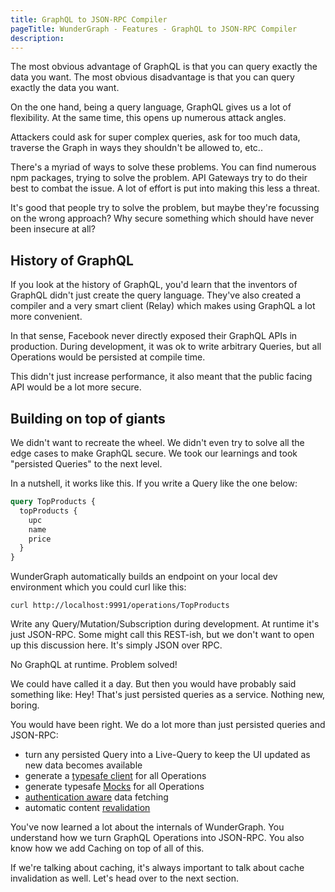 ```yaml
---
title: GraphQL to JSON-RPC Compiler
pageTitle: WunderGraph - Features - GraphQL to JSON-RPC Compiler
description:
---
```


The most obvious advantage of GraphQL is that you can query exactly the data you want.
The most obvious disadvantage is that you can query exactly the data you want.

On the one hand, being a query language, GraphQL gives us a lot of flexibility.
At the same time, this opens up numerous attack angles.

Attackers could ask for super complex queries, ask for too much data, traverse the Graph in ways they shouldn't be allowed to, etc..

There's a myriad of ways to solve these problems. You can find numerous npm packages, trying to solve the problem.
API Gateways try to do their best to combat the issue.
A lot of effort is put into making this less a threat.

It's good that people try to solve the problem, but maybe they're focussing on the wrong approach?
Why secure something which should have never been insecure at all?

## History of GraphQL

If you look at the history of GraphQL, you'd learn that the inventors of GraphQL didn't just create the query language.
They've also created a compiler and a very smart client (Relay) which makes using GraphQL a lot more convenient.

In that sense, Facebook never directly exposed their GraphQL APIs in production.
During development, it was ok to write arbitrary Queries, but all Operations would be persisted at compile time.

This didn't just increase performance, it also meant that the public facing API would be a lot more secure.

## Building on top of giants

We didn't want to recreate the wheel.
We didn't even try to solve all the edge cases to make GraphQL secure.
We took our learnings and took "persisted Queries" to the next level.

In a nutshell, it works like this. If you write a Query like the one below:

```graphql
query TopProducts {
  topProducts {
    upc
    name
    price
  }
}
```

WunderGraph automatically builds an endpoint on your local dev environment which you could curl like this:

```shell
curl http://localhost:9991/operations/TopProducts
```

Write any Query/Mutation/Subscription during development.
At runtime it's just JSON-RPC.
Some might call this REST-ish, but we don't want to open up this discussion here.
It's simply JSON over RPC.

No GraphQL at runtime. Problem solved!

We could have called it a day.
But then you would have probably said something like:
Hey! That's just persisted queries as a service.
Nothing new, boring.

You would have been right.
We do a lot more than just persisted queries and JSON-RPC:

- turn any persisted Query into a Live-Query to keep the UI updated as new data becomes available
- generate a [typesafe client](/docs/features/generated-clients-and-sdks) for all Operations
- generate typesafe [Mocks](/docs/features/type-safe-mocking) for all Operations
- [authentication aware](/docs/features/authentication-aware-data-fetching) data fetching
- automatic content [revalidation](/docs/features/automatic-content-revalidation-with-etags)

You've now learned a lot about the internals of WunderGraph.
You understand how we turn GraphQL Operations into JSON-RPC.
You also know how we add Caching on top of all of this.

If we're talking about caching, it's always important to talk about cache invalidation as well.
Let's head over to the next section.
